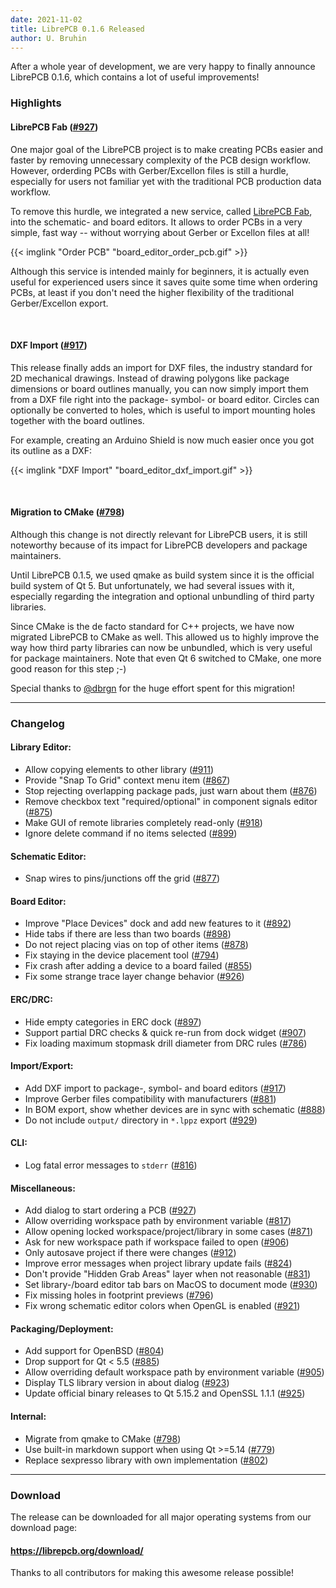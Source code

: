 ```yaml
---
date: 2021-11-02
title: LibrePCB 0.1.6 Released
author: U. Bruhin
---
```


After a whole year of development, we are very happy to finally announce
LibrePCB 0.1.6, which contains a lot of useful improvements!

### Highlights

#### LibrePCB Fab ([#927](https://github.com/LibrePCB/LibrePCB/pull/927))

One major goal of the LibrePCB project is to make creating PCBs easier and
faster by removing unnecessary complexity of the PCB design workflow. However,
orderding PCBs with Gerber/Excellon files is still a hurdle, especially for
users not familiar yet with the traditional PCB production data workflow.

To remove this hurdle, we integrated a new service, called
[LibrePCB Fab](https://fab.librepcb.org/about), into the schematic- and board
editors. It allows to order PCBs in a very simple, fast way -- without
worrying about Gerber or Excellon files at all!

{{< imglink "Order PCB" "board_editor_order_pcb.gif" >}}

Although this service is intended mainly for beginners, it is actually even
useful for experienced users since it saves quite some time when ordering PCBs,
at least if you don't need the higher flexibility of the traditional
Gerber/Excellon export.

&nbsp;

#### DXF Import ([#917](https://github.com/LibrePCB/LibrePCB/pull/917))

This release finally adds an import for DXF files, the industry standard for
2D mechanical drawings. Instead of drawing polygons like package dimensions
or board outlines manually, you can now simply import them from a DXF file
right into the package- symbol- or board editor. Circles can optionally be
converted to holes, which is useful to import mounting holes together with
the board outlines.

For example, creating an Arduino Shield is now much easier once you got its
outline as a DXF:

{{< imglink "DXF Import" "board_editor_dxf_import.gif" >}}

&nbsp;

#### Migration to CMake ([#798](https://github.com/LibrePCB/LibrePCB/pull/798))

Although this change is not directly relevant for LibrePCB users, it is still
noteworthy because of its impact for LibrePCB developers and package
maintainers.

Until LibrePCB 0.1.5, we used qmake as build system since it is the official
build system of Qt 5. But unfortunately, we had several issues with it,
especially regarding the integration and optional unbundling of third party
libraries.

Since CMake is the de facto standard for C++ projects, we have now migrated
LibrePCB to CMake as well. This allowed us to highly improve the way how
third party libraries can now be unbundled, which is very useful for package
maintainers. Note that even Qt 6 switched to CMake, one more good reason for
this step ;-)

Special thanks to [@dbrgn](https://github.com/dbrgn/) for the huge effort
spent for this migration!

---

### Changelog

#### Library Editor:

- Allow copying elements to other library
  ([#911](https://github.com/LibrePCB/LibrePCB/pull/911))
- Provide "Snap To Grid" context menu item
  ([#867](https://github.com/LibrePCB/LibrePCB/pull/867))
- Stop rejecting overlapping package pads, just warn about them
  ([#876](https://github.com/LibrePCB/LibrePCB/pull/876))
- Remove checkbox text "required/optional" in component signals editor
  ([#875](https://github.com/LibrePCB/LibrePCB/pull/875))
- Make GUI of remote libraries completely read-only
  ([#918](https://github.com/LibrePCB/LibrePCB/pull/918))
- Ignore delete command if no items selected
  ([#899](https://github.com/LibrePCB/LibrePCB/pull/899))

#### Schematic Editor:

- Snap wires to pins/junctions off the grid
  ([#877](https://github.com/LibrePCB/LibrePCB/pull/877))

#### Board Editor:

- Improve "Place Devices" dock and add new features to it
  ([#892](https://github.com/LibrePCB/LibrePCB/pull/892))
- Hide tabs if there are less than two boards
  ([#898](https://github.com/LibrePCB/LibrePCB/pull/898))
- Do not reject placing vias on top of other items
  ([#878](https://github.com/LibrePCB/LibrePCB/pull/878))
- Fix staying in the device placement tool
  ([#794](https://github.com/LibrePCB/LibrePCB/pull/794))
- Fix crash after adding a device to a board failed
  ([#855](https://github.com/LibrePCB/LibrePCB/pull/855))
- Fix some strange trace layer change behavior
  ([#926](https://github.com/LibrePCB/LibrePCB/pull/926))

#### ERC/DRC:

- Hide empty categories in ERC dock
  ([#897](https://github.com/LibrePCB/LibrePCB/pull/897))
- Support partial DRC checks & quick re-run from dock widget
  ([#907](https://github.com/LibrePCB/LibrePCB/pull/907))
- Fix loading maximum stopmask drill diameter from DRC rules
  ([#786](https://github.com/LibrePCB/LibrePCB/pull/786))

#### Import/Export:

- Add DXF import to package-, symbol- and board editors
  ([#917](https://github.com/LibrePCB/LibrePCB/pull/917))
- Improve Gerber files compatibility with manufacturers
  ([#881](https://github.com/LibrePCB/LibrePCB/pull/881))
- In BOM export, show whether devices are in sync with schematic
  ([#888](https://github.com/LibrePCB/LibrePCB/pull/888))
- Do not include `output/` directory in `*.lppz` export
  ([#929](https://github.com/LibrePCB/LibrePCB/pull/929))

#### CLI:

- Log fatal error messages to `stderr`
  ([#816](https://github.com/LibrePCB/LibrePCB/pull/816))

#### Miscellaneous:

- Add dialog to start ordering a PCB
  ([#927](https://github.com/LibrePCB/LibrePCB/pull/927))
- Allow overriding workspace path by environment variable
  ([#817](https://github.com/LibrePCB/LibrePCB/pull/817))
- Allow opening locked workspace/project/library in some cases
  ([#871](https://github.com/LibrePCB/LibrePCB/pull/871))
- Ask for new workspace path if workspace failed to open
  ([#906](https://github.com/LibrePCB/LibrePCB/pull/906))
- Only autosave project if there were changes
  ([#912](https://github.com/LibrePCB/LibrePCB/pull/912))
- Improve error messages when project library update fails
  ([#824](https://github.com/LibrePCB/LibrePCB/pull/824))
- Don't provide "Hidden Grab Areas" layer when not reasonable
  ([#831](https://github.com/LibrePCB/LibrePCB/pull/831))
- Set library-/board editor tab bars on MacOS to document mode
  ([#930](https://github.com/LibrePCB/LibrePCB/pull/930))
- Fix missing holes in footprint previews
  ([#796](https://github.com/LibrePCB/LibrePCB/pull/796))
- Fix wrong schematic editor colors when OpenGL is enabled
  ([#921](https://github.com/LibrePCB/LibrePCB/pull/921))

#### Packaging/Deployment:

- Add support for OpenBSD
  ([#804](https://github.com/LibrePCB/LibrePCB/pull/804))
- Drop support for Qt < 5.5
  ([#885](https://github.com/LibrePCB/LibrePCB/pull/885))
- Allow overriding default workspace path by environment variable
  ([#905](https://github.com/LibrePCB/LibrePCB/pull/905))
- Display TLS library version in about dialog
  ([#923](https://github.com/LibrePCB/LibrePCB/pull/923))
- Update official binary releases to Qt 5.15.2 and OpenSSL 1.1.1
  ([#925](https://github.com/LibrePCB/LibrePCB/pull/925))

#### Internal:

- Migrate from qmake to CMake
  ([#798](https://github.com/LibrePCB/LibrePCB/pull/798))
- Use built-in markdown support when using Qt >=5.14
  ([#779](https://github.com/LibrePCB/LibrePCB/pull/779))
- Replace sexpresso library with own implementation
  ([#802](https://github.com/LibrePCB/LibrePCB/pull/802))

---

### Download

The release can be downloaded for all major operating systems from our download
page:

#### https://librepcb.org/download/

Thanks to all contributors for making this awesome release possible!
